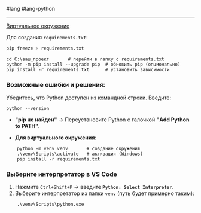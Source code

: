 #lang #lang-python 

---
[Виртуальное окружение](1.%20Lang/Python/1.%20Окружение/Виртуальное%20окружение.md)

Для создания `requirements.txt`:

```bash
pip freeze > requirements.txt
```

```
cd C:\ваш_проект       # перейти в папку с requirements.txt
python -m pip install --upgrade pip  # обновить pip (опционально)
pip install -r requirements.txt      # установить зависимости
```

### Возможные ошибки и решения:

Убедитесь, что Python доступен из командной строки. Введите:
```
python --version
```

- **"pip не найден"** → Переустановите Python с галочкой **"Add Python to PATH"**.

- **Для виртуального окружения**:
```
    python -m venv venv       # создание окружения
    .\venv\Scripts\activate   # активация (Windows)
    pip install -r requirements.txt
```

### **Выберите интерпретатор в VS Code**
1. Нажмите `Ctrl+Shift+P` → введите **`Python: Select Interpreter`**.
2. Выберите интерпретатор из папки `venv` (путь будет примерно таким):
```
    .\venv\Scripts\python.exe
```